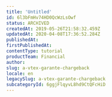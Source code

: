 ```yaml
---
title: 'Untitled'
id: 6l3bFmHv74HD0QcWzLsOwf
status: ARCHIVED
createdAt: 2019-05-26T21:58:32.459Z
updatedAt: 2020-04-08T17:36:52.284Z
publishedAt: 
firstPublishedAt: 
contentType: tutorial
productTeam: Financial
author: 
slug: a-vtex-garante-chargeback
locale: en
legacySlug: a-vtex-garante-chargeback
subcategoryId: 6ggjFlqyvL8hd9CtQFcHiD
---
```



